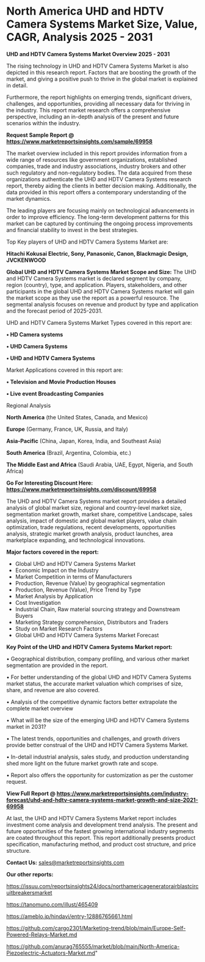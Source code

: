# North America UHD and HDTV Camera Systems Market Size, Value, CAGR, Analysis 2025 - 2031

<Strong> UHD and HDTV Camera Systems Market Overview 2025 - 2031</strong>

The rising technology in UHD and HDTV Camera Systems Market is also depicted in this research report. Factors that are boosting the growth of the market, and giving a positive push to thrive in the global market is explained in detail.

Furthermore, the report highlights on emerging trends, significant drivers, challenges, and opportunities, providing all necessary data for thriving in the industry. This report market research offers a comprehensive perspective, including an in-depth analysis of the present and future scenarios within the industry.

<strong>Request Sample Report @ <a href=https://www.marketreportsinsights.com/sample/69958>https://www.marketreportsinsights.com/sample/69958</a></strong>

The market overview included in this report provides information from a wide range of resources like government organizations, established companies, trade and industry associations, industry brokers and other such regulatory and non-regulatory bodies. The data acquired from these organizations authenticate the UHD and HDTV Camera Systems research report, thereby aiding the clients in better decision making. Additionally, the data provided in this report offers a contemporary understanding of the market dynamics.

The leading players are focusing mainly on technological advancements in order to improve efficiency. The long-term development patterns for this market can be captured by continuing the ongoing process improvements and financial stability to invest in the best strategies.

Top Key players of UHD and HDTV Camera Systems Market are:

<strong>Hitachi Kokusai Electric, Sony, Panasonic, Canon, Blackmagic Design, JVCKENWOOD</strong>

<strong><b>Global UHD and HDTV Camera Systems Market Scope and Size:</b></strong>
The UHD and HDTV Camera Systems market is declared segment by company, region (country), type, and application. Players, stakeholders, and other participants in the global UHD and HDTV Camera Systems market will gain the market scope as they use the report as a powerful resource. The segmental analysis focuses on revenue and product by type and application and the forecast period of 2025-2031.

UHD and HDTV Camera Systems Market Types covered in this report are:

<strong>• HD Camera systems

• UHD Camera Systems

• UHD and HDTV Camera Systems</strong>

Market Applications covered in this report are:

<strong>• Television and Movie Production Houses

• Live event Broadcasting Companies</strong> 

Regional Analysis

<strong>North America</strong> (the United States, Canada, and Mexico)

<strong>Europe</strong> (Germany, France, UK, Russia, and Italy)

<strong>Asia-Pacific</strong> (China, Japan, Korea, India, and Southeast Asia)

<strong>South America</strong> (Brazil, Argentina, Colombia, etc.)

<strong>The Middle East and Africa</strong> (Saudi Arabia, UAE, Egypt, Nigeria, and South Africa)

<strong>Go For Interesting Discount Here: <a href=https://www.marketreportsinsights.com/discount/69958>https://www.marketreportsinsights.com/discount/69958</a></strong>

The UHD and HDTV Camera Systems market report provides a detailed analysis of global market size, regional and country-level market size, segmentation market growth, market share, competitive Landscape, sales analysis, impact of domestic and global market players, value chain optimization, trade regulations, recent developments, opportunities analysis, strategic market growth analysis, product launches, area marketplace expanding, and technological innovations.

<strong><b>Major factors covered in the report:</b></strong>
<ul>
  <li>Global UHD and HDTV Camera Systems Market </li>
  <li>Economic Impact on the Industry</li>
  <li>Market Competition in terms of Manufacturers</li>
  <li>Production, Revenue (Value) by geographical segmentation</li>
  <li>Production, Revenue (Value), Price Trend by Type</li>
  <li>Market Analysis by Application</li>
  <li>Cost Investigation</li>
  <li>Industrial Chain, Raw material sourcing strategy and Downstream Buyers</li>
  <li>Marketing Strategy comprehension, Distributors and Traders</li>
  <li>Study on Market Research Factors</li>
  <li>Global UHD and HDTV Camera Systems Market Forecast</li>
</ul>

<strong><b>Key Point of the UHD and HDTV Camera Systems Market report:</b></strong>

• Geographical distribution, company profiling, and various other market segmentation are provided in the report.

• For better understanding of the global UHD and HDTV Camera Systems market status, the accurate market valuation which comprises of size, share, and revenue are also covered.

• Analysis of the competitive dynamic factors better extrapolate the complete market overview

• What will be the size of the emerging UHD and HDTV Camera Systems market in 2031?

• The latest trends, opportunities and challenges, and growth drivers provide better construal of the UHD and HDTV Camera Systems Market.

• In-detail industrial analysis, sales study, and production understanding shed more light on the future market growth rate and scope.

• Report also offers the opportunity for customization as per the customer request.

<strong><b>View Full Report @ <a href=https://www.marketreportsinsights.com/industry-forecast/uhd-and-hdtv-camera-systems-market-growth-and-size-2021-69958>https://www.marketreportsinsights.com/industry-forecast/uhd-and-hdtv-camera-systems-market-growth-and-size-2021-69958</a></b></strong>


At last, the UHD and HDTV Camera Systems Market report includes investment come analysis and development trend analysis. The present and future opportunities of the fastest growing international industry segments are coated throughout this report. This report additionally presents product specification, manufacturing method, and product cost structure, and price structure.

<strong>Contact Us:</strong>
sales@marketreportsinsights.com

<strong>Our other reports:</strong>

<a href=https://issuu.com/reportsinsights24/docs/northamericageneratorairblastcircuitbreakersmarket>https://issuu.com/reportsinsights24/docs/northamericageneratorairblastcircuitbreakersmarket</a>

<a href=https://tanomuno.com/illust/465409>https://tanomuno.com/illust/465409</a>

<a href=https://ameblo.jp/hindavi/entry-12886765661.html>https://ameblo.jp/hindavi/entry-12886765661.html</a>

<a href=https://github.com/cargo2301/Marketing-trend/blob/main/Europe-Self-Powered-Relays-Market.md>https://github.com/cargo2301/Marketing-trend/blob/main/Europe-Self-Powered-Relays-Market.md</a>

<a href=https://github.com/anurag765555/market/blob/main/North-America-Piezoelectric-Actuators-Market.md>https://github.com/anurag765555/market/blob/main/North-America-Piezoelectric-Actuators-Market.md</a>"
